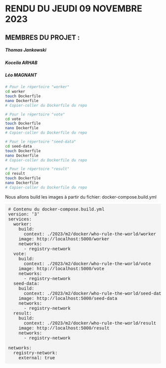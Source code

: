 # **RENDU DU JEUDI 09 NOVEMBRE 2023**
## MEMBRES DU PROJET :
##### Thomas Jankowski
##### Koceila ARHAB
##### Léo MAGNANT

```bash
# Pour le répertoire "worker"
cd worker
touch Dockerfile
nano Dockerfile
# Copier-coller du Dockerfile du repo

# Pour le répertoire "vote"
cd vote
touch Dockerfile
nano Dockerfile
# Copier-coller du Dockerfile du repo

# Pour le répertoire "seed-data"
cd seed-data
touch Dockerfile
nano Dockerfile
# Copier-coller du Dockerfile du repo

# Pour le répertoire "result"
cd result
touch Dockerfile
nano Dockerfile
# Copier-coller du Dockerfile du repo
```
Nous allons build les images à partir du fichier:
docker-compose.build.yml
<pre style="background-color: #f4f4f4; padding: 10px; font-family: 'Courier New', monospace; font-size: 14px;">
# Contenu du docker-compose.build.yml
version: '3'
services:
  worker:
    build:
      context: ./2023/m2/docker/who-rule-the-world/worker
    image: http://localhost:5000/worker
    networks:
      - registry-network
  vote:
    build:
      context: ./2023/m2/docker/who-rule-the-world/vote
    image: http://localhost:5000/vote
    networks:
      - registry-network
  seed-data:
    build:
      context: ./2023/m2/docker/who-rule-the-world/seed-data
    image: http://localhost:5000/seed-data
    networks:
      - registry-network
  result:
    build:
      context: ./2023/m2/docker/who-rule-the-world/result
    image: http://localhost:5000/result
    networks:
      - registry-network

networks:
  registry-network:
    external: true
</pre>

